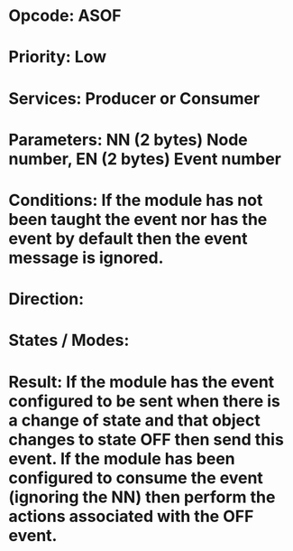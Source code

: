 # Opcode: ASOF
# Priority: Low
# Services: Producer or Consumer
# Parameters: NN (2 bytes) Node number, EN (2 bytes) Event number
# Conditions: If the module has not been taught the event nor has the event by default then the event message is ignored.
# Direction: 
# States / Modes: 
# Result: If the module has the event configured to be sent when there is a change of state and that object changes to state OFF then send this event. If the module has been configured to consume the event (ignoring the NN) then perform the actions associated with the OFF event.